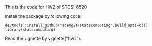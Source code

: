 This is the code for HW2 of STCSI-6520

Install the package by following code:

```
devtools::install_github("sdeng24/statscomputing",build_opts=c())
library(statscomputing)
```

Read the vignette by vignette("hw2").


